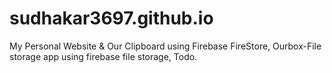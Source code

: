 # sudhakar3697.github.io
My Personal Website & Our Clipboard using Firebase FireStore, Ourbox-File storage app using firebase file storage, Todo.